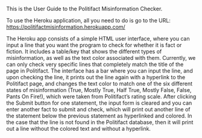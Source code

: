 This is the User Guide to the Politifact Misinformation Checker.

To use the Heroku application, all you need to do is go to the URL: 
https://politifactmisinformation.herokuapp.com/

The Heroku app consists of a simple HTML user interface, where you can input a line that you want the program to check for whether it is fact or fiction. It includes a table/key that shows the different types of misinformation, as well as the text color associated with them. Currently, we can only check very specific lines that completely match the title of the page in Politifact. The interface has a bar where you can input the line, and upon checking the line, it prints out the line again with a hyperlink to the Politifact page, and changes the text color to match one of the six different states of misinformation (True, Mostly True, Half True, Mostly False, False, Pants On Fire!), which were taken from Politifact’s rating scale. After clicking the Submit button for one statement, the input form is cleared and you can enter another fact to submit and check, which will print out another line of the statement below the previous statement as hyperlinked and colored. In the case that the line is not found in the Politifact database, then it will print out a line without the colored text and without a hyperlink. 
